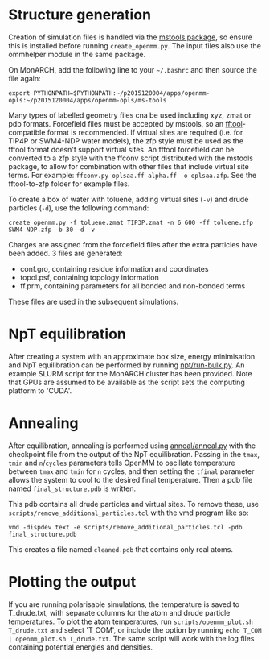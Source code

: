 # Structure generation

Creation of simulation files is handled via the [mstools package](https://github.com/z-gong/ms-tools),
so ensure this is installed before running `create_openmm.py`. The input files also use the ommhelper module in the same package.

On MonARCH, add the following line to your `~/.bashrc` and then source the file again:
```
export PYTHONPATH=$PYTHONPATH:~/p2015120004/apps/openmm-opls:~/p2015120004/apps/openmm-opls/ms-tools
```

Many types of labelled geometry files cna be used including xyz, zmat or pdb formats. Forcefield files must be accepted by mstools, so an [fftool](https://github.com/paduagroup/fftool)-compatible format is recommended. If virtual sites are
required (i.e. for TIP4P or SWM4-NDP water models), the zfp style must be used as the fftool format doesn't support virtual sites.
An fftool forcefield can be converted to a zfp style with the ffconv script distributed with the mstools package, to allow for combination with other files that include virtual site terms. For example: `ffconv.py oplsaa.ff alpha.ff -o oplsaa.zfp`. See the fftool-to-zfp folder for example files.

To create a box of water with toluene, adding virtual sites (`-v`) and drude particles (`-d`), use the following command:
```
create_openmm.py -f toluene.zmat TIP3P.zmat -n 6 600 -ff toluene.zfp SWM4-NDP.zfp -b 30 -d -v
```

Charges are assigned from the forcefield files after the extra particles have been added. 3 files are generated:

- conf.gro, containing residue information and coordinates
- topol.psf, containing topology information
- ff.prm, containing parameters for all bonded and non-bonded terms

These files are used in the subsequent simulations.

# NpT equilibration

After creating a system with an approximate box size, energy minimisation and NpT equilibration can be performed by running [npt/run-bulk.py](npt/run-bulk.py). 
An example SLURM script for the MonARCH cluster has been provided. Note that GPUs are assumed to be available as the script sets the computing platform to 'CUDA'.

# Annealing

After equilibration, annealing is performed using [anneal/anneal.py](anneal/anneal.py) with the checkpoint file from the output of the NpT equilibration. Passing in the `tmax`, `tmin` and `n`/`cycles` parameters tells OpenMM to oscillate temperature between `tmax` and `tmin` for `n` cycles, and then setting the `tfinal` parameter allows the system to cool to the desired final temperature. Then a pdb file named `final_structure.pdb` is written.

This pdb contains all drude particles and virtual sites. To remove these, use `scripts/remove_additional_particles.tcl` with the vmd program like so:
```
vmd -dispdev text -e scripts/remove_additional_particles.tcl -pdb final_structure.pdb
```
This creates a file named `cleaned.pdb` that contains only real atoms.

# Plotting the output

If you are running polarisable simulations, the temperature is saved to T_drude.txt, with separate columns for the atom and drude particle temperatures. To plot the atom temperatures, run `scripts/openmm_plot.sh T_drude.txt` and select 'T_COM', or include the option by running `echo T_COM | openmm_plot.sh T_drude.txt`. The same script will work with the log files containing potential energies and densities.
